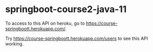 # springboot-course2-java-11

To access to this API on heroku, go to https://course-springboott.herokuapp.com/.

Try https://course-springboott.herokuapp.com/users to see this API working.


